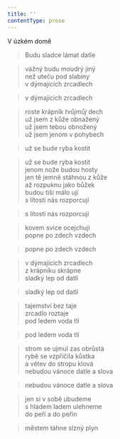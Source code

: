 ```yaml
---
title: ''
contentType: prose
---
```


V úzkém domě

> Budu sladce lámat datle

> vážný budu moudrý jiný  
> než uteču pod slabiny  
> v dýmajících zrcadlech

> v dýmajících zrcadlech

> roste krápník _tvůjmůj_ dech  
> už jsem z kůže obnažený  
> už jsem tebou obnožený  
> už jsem jenom v pohybech

> už se bude ryba kostit

> už se bude ryba kostit  
> jenom nože budou hosty  
> jen tě jemně stáhnou z kůže  
> až rozpuknu jako bůžek  
> budou tiší málo ují  
> s lítostí nás rozporcují

> s lítostí nás rozporcují

> kovem svíce ocejchují  
> popne po zdech vzdech

> popne po zdech vzdech

> v dýmajících zrcadlech  
> z krápníku skrápne  
> sladký lep od datlí

> sladký lep od datlí

> tajemství bez taje  
> zrcadlo roztaje  
> pod ledem voda tlí

> pod ledem voda tlí

> strom se ujmul zas obrůstá  
> rybě se vzpříčila kůstka  
> a větev do stropu klová  
> nebudou vánoce datle a slova

> nebudou vánoce datle a slova

> jen si v sobě ubudeme  
> s hladem ladem ulehneme  
> do peří a do peřin

> městem táhne slzný plyn
